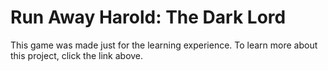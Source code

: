 # Run Away Harold: The Dark Lord

This game was made just for the learning experience. To learn more about this project, click the link above.